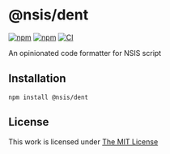 # @nsis/dent

[![npm](https://flat.badgen.net/npm/license/@nsis/dent)](https://www.npmjs.org/package/@nsis/dent)
[![npm](https://flat.badgen.net/npm/v/@nsis/dent)](https://www.npmjs.org/package/@nsis/dent)
[![CI](https://img.shields.io/github/actions/workflow/status/idleberg/node-dent/default.yml?style=flat-square)](https://github.com/idleberg/node-dent/actions)

An opinionated code formatter for NSIS script

## Installation

`npm install @nsis/dent`

## License

This work is licensed under [The MIT License](LICENSE)
